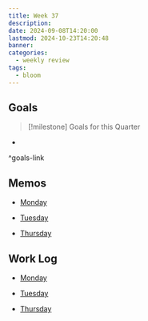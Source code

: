 ```yaml
---
title: Week 37
description: 
date: 2024-09-08T14:20:00
lastmod: 2024-10-23T14:20:48
banner: 
categories:
  - weekly review
tags:
  - bloom
---
```

## Goals  
  
> [!milestone] Goals for this Quarter  
>   
  
-   
  
^goals-link  
  
## Memos  
  
- [Monday](../../../../2024-09-09.md)  
	  
- [Tuesday](../../../../2024-09-10.md)  
	  
- [Thursday](../../../../2024-09-12.md)  
	  
  
## Work Log  
  
- [Monday](../../../../2024-09-09.md)  
	  
- [Tuesday](../../../../2024-09-10.md)  
	  
- [Thursday](../../../../2024-09-12.md)  
	  
